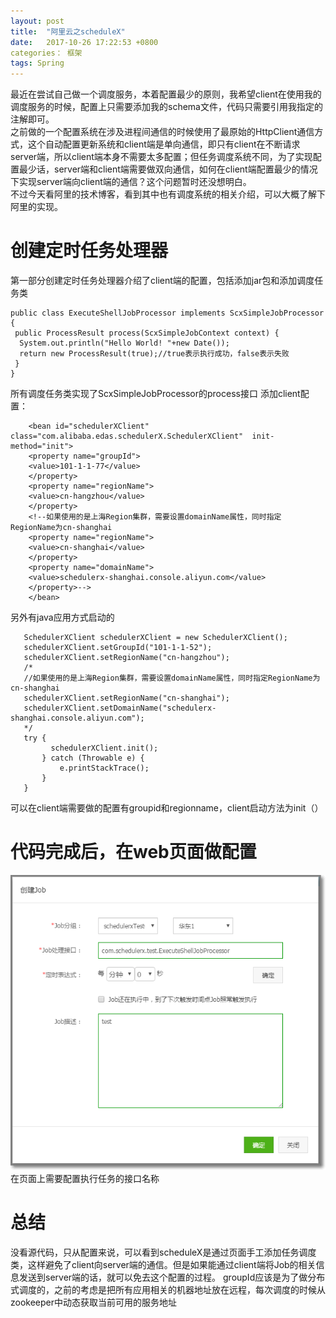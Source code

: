 ```yaml
---
layout: post
title:  "阿里云之scheduleX"
date:   2017-10-26 17:22:53 +0800
categories： 框架
tags: Spring
---
```


最近在尝试自己做一个调度服务，本着配置最少的原则，我希望client在使用我的调度服务的时候，配置上只需要添加我的schema文件，代码只需要引用我指定的注解即可。  
之前做的一个配置系统在涉及进程间通信的时候使用了最原始的HttpClient通信方式，这个自动配置更新系统和client端是单向通信，即只有client在不断请求server端，所以client端本身不需要太多配置；但任务调度系统不同，为了实现配置最少话，server端和client端需要做双向通信，如何在client端配置最少的情况下实现server端向client端的通信？这个问题暂时还没想明白。  
不过今天看阿里的技术博客，看到其中也有调度系统的相关介绍，可以大概了解下阿里的实现。



# 创建定时任务处理器 
第一部分创建定时任务处理器介绍了client端的配置，包括添加jar包和添加调度任务类

~~~
public class ExecuteShellJobProcessor implements ScxSimpleJobProcessor {
 public ProcessResult process(ScxSimpleJobContext context) {
  System.out.println("Hello World! "+new Date());
  return new ProcessResult(true);//true表示执行成功，false表示失败
 }
}
~~~

所有调度任务类实现了ScxSimpleJobProcessor的process接口
添加client配置：

~~~
    <bean id="schedulerXClient" class="com.alibaba.edas.schedulerX.SchedulerXClient"  init-method="init">
    <property name="groupId">
    <value>101-1-1-77</value>
    </property>
    <property name="regionName">
    <value>cn-hangzhou</value>
    </property>
    <!--如果使用的是上海Region集群，需要设置domainName属性，同时指定RegionName为cn-shanghai
    <property name="regionName">
    <value>cn-shanghai</value>
    </property>
    <property name="domainName">
    <value>schedulerx-shanghai.console.aliyun.com</value>
    </property>-->
    </bean>
~~~

另外有java应用方式启动的

~~~
   SchedulerXClient schedulerXClient = new SchedulerXClient();
   schedulerXClient.setGroupId("101-1-1-52");
   schedulerXClient.setRegionName("cn-hangzhou");
   /*
   //如果使用的是上海Region集群，需要设置domainName属性，同时指定RegionName为cn-shanghai
   schedulerXClient.setRegionName("cn-shanghai");
   schedulerXClient.setDomainName("schedulerx-shanghai.console.aliyun.com");
   */
   try {
         schedulerXClient.init();
       } catch (Throwable e) {
           e.printStackTrace();
       }
   }
~~~

可以在client端需要做的配置有groupid和regionname，client启动方法为init（）
# 代码完成后，在web页面做配置
![](/_pic/201710/alischedule.png)
在页面上需要配置执行任务的接口名称

# 总结
没看源代码，只从配置来说，可以看到scheduleX是通过页面手工添加任务调度类，这样避免了client向server端的通信。但是如果能通过client端将Job的相关信息发送到server端的话，就可以免去这个配置的过程。
groupId应该是为了做分布式调度的，之前的考虑是把所有应用相关的机器地址放在远程，每次调度的时候从zookeeper中动态获取当前可用的服务地址


